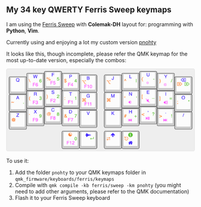 ## My 34 key QWERTY Ferris Sweep keymaps

I am using the [Ferris Sweep](https://github.com/davidphilipbarr/Sweep) with **Colemak-DH** layout for: programming with **Python**, **Vim**.

Currently using and enjoying a lot my custom version [pnohty](https://github.com/rayduck/pnohty)

It looks like this, though incomplete, please refer the QMK keymap for the most up-to-date version, especially the combos:


![pnohty](images/custom_pnohty.png)

To use it:
1. Add the folder `pnohty` to your QMK keymaps folder in `qmk_firmware/keyboards/ferris/keymaps`
2. Compile with `qmk compile -kb ferris/sweep -km pnohty` (you might need to add other arguments, please refer to the QMK documentation)
3. Flash it to your Ferris Sweep keyboard